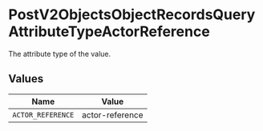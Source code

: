# PostV2ObjectsObjectRecordsQueryAttributeTypeActorReference

The attribute type of the value.


## Values

| Name              | Value             |
| ----------------- | ----------------- |
| `ACTOR_REFERENCE` | actor-reference   |